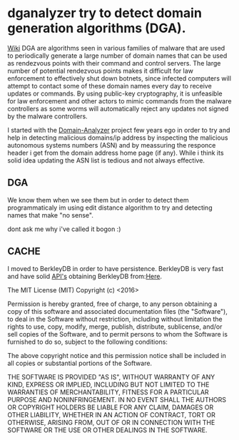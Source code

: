 dganalyzer try to detect domain generation algorithms (DGA).
============================================================
[Wiki](https://en.wikipedia.org/wiki/Domain_generation_algorithm) DGA are algorithms seen in various families of malware that are used to periodically generate a large number of domain names that can be used as rendezvous points with their command and control servers. The large number of potential rendezvous points makes it difficult for law enforcement to effectively shut down botnets, since infected computers will attempt to contact some of these domain names every day to receive updates or commands. By using public-key cryptography, it is unfeasible for law enforcement and other actors to mimic commands from the malware controllers as some worms will automatically reject any updates not signed by the malware controllers.

I started with the [Domain-Analyzer](https://github.com/udishamir/Domain-Analyzer) project few years ego in order to try and help in detecting malicious domains/ip address by inspecting the  malicious autonomous systems numbers  (ASN) and by meassuring the responce header i get from the domain address home page (if any). While i think its solid idea updating the ASN list is tedious and not always effective.  

## DGA 
We know them when we see them but in order to detect them programmaticaly im using edit distance algorithm to try and detecting names that make "no sense".

dont ask me why i've called it bogon :)

## CACHE
I moved to BerkleyDB in order to have persistence. BerkleyDB is very fast and have solid [API's](https://docs.oracle.com/cd/E17076_02/html/gsg/C/BerkeleyDB-Core-C-GSG.pdf)
obtaining BerkleyDB from:[Here](http://www.oracle.com/technetwork/database/database-technologies/berkeleydb/downloads/index.html).

The MIT License (MIT)
Copyright (c) <2016> <copyright holders>

Permission is hereby granted, free of charge, to any person obtaining a copy of this software and associated documentation files (the "Software"), to deal in the Software without restriction, including without limitation the rights to use, copy, modify, merge, publish, distribute, sublicense, and/or sell copies of the Software, and to permit persons to whom the Software is furnished to do so, subject to the following conditions:

The above copyright notice and this permission notice shall be included in all copies or substantial portions of the Software.

THE SOFTWARE IS PROVIDED "AS IS", WITHOUT WARRANTY OF ANY KIND, EXPRESS OR IMPLIED, INCLUDING BUT NOT LIMITED TO THE WARRANTIES OF MERCHANTABILITY, FITNESS FOR A PARTICULAR PURPOSE AND NONINFRINGEMENT. IN NO EVENT SHALL THE AUTHORS OR COPYRIGHT HOLDERS BE LIABLE FOR ANY CLAIM, DAMAGES OR OTHER LIABILITY, WHETHER IN AN ACTION OF CONTRACT, TORT OR OTHERWISE, ARISING FROM, OUT OF OR IN CONNECTION WITH THE SOFTWARE OR THE USE OR OTHER DEALINGS IN THE SOFTWARE.
